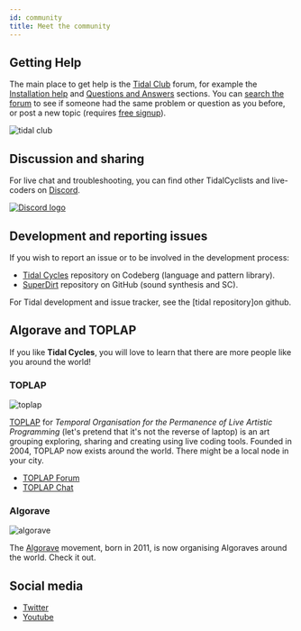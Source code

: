 ```yaml
---
id: community
title: Meet the community
---
```


## Getting Help

The main place to get help is the [Tidal
Club](https://club.tidalcycles.org/) forum, for example the
[Installation help](https://club.tidalcycles.org/c/installation/5) and
[Questions and Answers](https://club.tidalcycles.org/c/q-and-a/9)
sections. You can [search the
forum](https://club.tidalcycles.org/search) to see if someone had the
same problem or question as you before, or post a new topic (requires [free signup](https://club.tidalcycles.org/signup)).

![tidal club](tidalclub.png)

## Discussion and sharing

For live chat and troubleshooting, you can find other TidalCyclists and live-coders on [Discord](https://discord.com/invite/CqWhZEfNbq).

[![Discord logo](discord.png)](https://discord.com/invite/CqWhZEfNbq)

## Development and reporting issues

If you wish to report an issue or to be involved in the development process:
- [Tidal Cycles](https://codeberg.org/uzu/tidal) repository on Codeberg (language and pattern library).
- [SuperDirt](https://github.com/musikinformatik/SuperDirt) repository on GitHub (sound synthesis and SC).

For Tidal development and issue tracker, see the [tidal
repository]on github.

## Algorave and TOPLAP

If you like **Tidal Cycles**, you will love to learn that there are more people like you around the world!

### TOPLAP
![toplap](toplap.png)

[TOPLAP](https://toplap.org/) for *Temporal Organisation for the Permanence of Live Artistic Programming* (let's pretend that it's not the reverse of laptop) is an art grouping exploring, sharing and creating using live coding tools. Founded in 2004, TOPLAP now exists around the world. There might be a local node in your city.
* [TOPLAP Forum](https://forum.toplap.org/)
* [TOPLAP Chat](https://chat.toplap.org/)

### Algorave
![algorave](algorave.png)

The [Algorave](https://algorave.com/) movement, born in 2011, is now organising Algoraves around the world. Check it out.


## Social media

* [Twitter](https://twitter.com/tidalcycles)
* [Youtube](https://youtube.com/tidalcycles)
